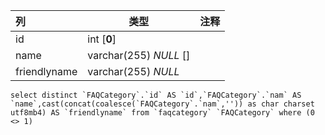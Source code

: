 | 列           | 类型                   | 注释 |
| :----------- | ---------------------- | ---- |
| id           | int [**0**]            |      |
| name         | varchar(255) *NULL* [] |      |
| friendlyname | varchar(255) *NULL*    |      |

```
select distinct `FAQCategory`.`id` AS `id`,`FAQCategory`.`nam` AS `name`,cast(concat(coalesce(`FAQCategory`.`nam`,'')) as char charset utf8mb4) AS `friendlyname` from `faqcategory` `FAQCategory` where (0 <> 1)
```

